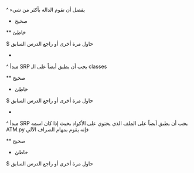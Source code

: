 ^ يفضل أن تقوم الدالة بأكثر من شيء

* صحيح

** خاطئ

$ حاول مرة أخرى أو راجع الدرس السابق

-

^ مبدأ SRP يجب أن يطبق أيضاً على الـ classes

** صحيح

* خاطئ

$ حاول مرة أخرى أو راجع الدرس السابق

-

^ مبدأ SRP يجب أن يطبق أيضاً على الملف الذي يحتوي على الأكواد بحيث إذا كان اسمه ATM.py فإنه يقوم بمهام الصراف الآلي

** صحيح

* خاطئ

$ حاول مرة أخرى أو راجع الدرس السابق